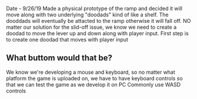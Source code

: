 Date - 9/26/19
Made a physical prototype of the ramp and decided it will move along with two underlying "doodads" kind of like a shelf.
The dooddads will eventually be attacted to the ramp otherwise it will fall off.
NO matter our solution for the slid-off issue, we know we need to create a doodad to move the lever up and down along with player input.
First step is to create one doodad that moves with player input
## What buttom would that be?
We know we're developing a mouse and keyboard, so no matter what platform the game is uploaded on, we have to have keyboard controls so that we can test the game as we develop it on PC
Commonly use WASD controls
